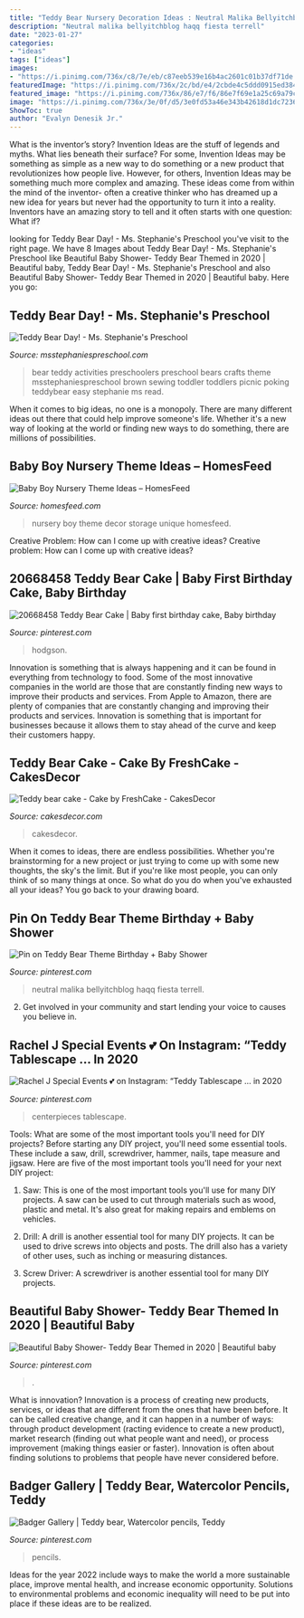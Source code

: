 ```yaml
---
title: "Teddy Bear Nursery Decoration Ideas : Neutral Malika Bellyitchblog Haqq Fiesta Terrell"
description: "Neutral malika bellyitchblog haqq fiesta terrell"
date: "2023-01-27"
categories:
- "ideas"
tags: ["ideas"]
images:
- "https://i.pinimg.com/736x/c8/7e/eb/c87eeb539e16b4ac2601c01b37df71de.jpg"
featuredImage: "https://i.pinimg.com/736x/2c/bd/e4/2cbde4c5ddd0915ed38491a753f74978--watercolour-pencil.jpg"
featured_image: "https://i.pinimg.com/736x/86/e7/f6/86e7f69e1a25c69a79c05619e3833e51.jpg"
image: "https://i.pinimg.com/736x/3e/0f/d5/3e0fd53a46e343b42618d1dc72361bb1.jpg"
ShowToc: true
author: "Evalyn Denesik Jr."
---
```



What is the inventor’s story?
Invention Ideas are the stuff of legends and myths. What lies beneath their surface? For some, Invention Ideas may be something as simple as a new way to do something or a new product that revolutionizes how people live. However, for others, Invention Ideas may be something much more complex and amazing. These ideas come from within the mind of the inventor- often a creative thinker who has dreamed up a new idea for years but never had the opportunity to turn it into a reality. Inventors have an amazing story to tell and it often starts with one question: What if?

	

		
looking for Teddy Bear Day! - Ms. Stephanie&#039;s Preschool you've visit to the right page. We have 8 Images about Teddy Bear Day! - Ms. Stephanie&#039;s Preschool like Beautiful Baby Shower- Teddy Bear Themed in 2020 | Beautiful baby, Teddy Bear Day! - Ms. Stephanie&#039;s Preschool and also Beautiful Baby Shower- Teddy Bear Themed in 2020 | Beautiful baby. Here you go:
		
    
## Teddy Bear Day! - Ms. Stephanie&#039;s Preschool

<img loading=lazy src="http://msstephaniespreschool.com/wp-content/uploads/2016/04/Teddy-Bear-Day-activities-for-Preschoolers-Sewing-bears-1019x1024.jpg" onerror="this.onerror=null;this.src='https://tse4.mm.bing.net/th?id=OIP.0fJTH-G2o2kW739M0FAY4wHaHc&amp;pid=15.1';" alt="Teddy Bear Day! - Ms. Stephanie&#039;s Preschool">

_Source: msstephaniespreschool.com_

>bear teddy activities preschoolers preschool bears crafts theme msstephaniespreschool brown sewing toddler toddlers picnic poking teddybear easy stephanie ms read. 

	

When it comes to big ideas, no one is a monopoly. There are many different ideas out there that could help improve someone's life. Whether it's a new way of looking at the world or finding new ways to do something, there are millions of possibilities. 

    
## Baby Boy Nursery Theme Ideas – HomesFeed

<img loading=lazy src="https://homesfeed.com/wp-content/uploads/2016/03/Creative-and-unique-nursery-room-decor-theme-in-blue-a-white-baby-crib-with-casters-round-white-area-rug-a-white-storage-unit.jpg" onerror="this.onerror=null;this.src='https://tse4.mm.bing.net/th?id=OIP.fvLJ9w3vOzueMjJqqpzOvAHaHw&amp;pid=15.1';" alt="Baby Boy Nursery Theme Ideas – HomesFeed">

_Source: homesfeed.com_

>nursery boy theme decor storage unique homesfeed. 

	

Creative Problem: How can I come up with creative ideas?
Creative problem: How can I come up with creative ideas?

    
## 20668458 Teddy Bear Cake | Baby First Birthday Cake, Baby Birthday

<img loading=lazy src="https://i.pinimg.com/736x/c8/7e/eb/c87eeb539e16b4ac2601c01b37df71de.jpg" onerror="this.onerror=null;this.src='https://tse2.mm.bing.net/th?id=OIP.svre_xl6JTwPk4cvay5FpAHaLH&amp;pid=15.1';" alt="20668458 Teddy Bear Cake | Baby first birthday cake, Baby birthday">

_Source: pinterest.com_

>hodgson. 

	

Innovation is something that is always happening and it can be found in everything from technology to food. Some of the most innovative companies in the world are those that are constantly finding new ways to improve their products and services. From Apple to Amazon, there are plenty of companies that are constantly changing and improving their products and services. Innovation is something that is important for businesses because it allows them to stay ahead of the curve and keep their customers happy.

    
## Teddy Bear Cake - Cake By FreshCake - CakesDecor

<img loading=lazy src="https://pic.cakesdecor.com/m/soihrblglcozci9diifw.jpg" onerror="this.onerror=null;this.src='https://tse3.mm.bing.net/th?id=OIP.yGY0UFesbFAu6ql-6TOhsAHaLI&amp;pid=15.1';" alt="Teddy bear cake - Cake by FreshCake - CakesDecor">

_Source: cakesdecor.com_

>cakesdecor. 

	

When it comes to ideas, there are endless possibilities. Whether you're brainstorming for a new project or just trying to come up with some new thoughts, the sky's the limit. But if you're like most people, you can only think of so many things at once. So what do you do when you've exhausted all your ideas? You go back to your drawing board.

    
## Pin On Teddy Bear Theme Birthday + Baby Shower

<img loading=lazy src="https://i.pinimg.com/736x/86/e7/f6/86e7f69e1a25c69a79c05619e3833e51.jpg" onerror="this.onerror=null;this.src='https://tse1.mm.bing.net/th?id=OIP.59wYr6iSrQKL32zs5pBomAHaJI&amp;pid=15.1';" alt="Pin on Teddy Bear Theme Birthday + Baby Shower">

_Source: pinterest.com_

>neutral malika bellyitchblog haqq fiesta terrell. 

	

2. Get involved in your community and start lending your voice to causes you believe in.

    
## Rachel J Special Events 💕 On Instagram: “Teddy Tablescape … In 2020

<img loading=lazy src="https://i.pinimg.com/736x/94/07/9e/94079e5b0057022abb614c73245f711e.jpg" onerror="this.onerror=null;this.src='https://tse2.mm.bing.net/th?id=OIP.FLvWNC3TdKNF8nrcOeMZoQHaJQ&amp;pid=15.1';" alt="Rachel J Special Events 💕 on Instagram: “Teddy Tablescape … in 2020">

_Source: pinterest.com_

>centerpieces tablescape. 

	

Tools: What are some of the most important tools you'll need for DIY projects?
Before starting any DIY project, you'll need some essential tools. These include a saw, drill, screwdriver, hammer, nails, tape measure and jigsaw. Here are five of the most important tools you'll need for your next DIY project: 
1) Saw: This is one of the most important tools you'll use for many DIY projects. A saw can be used to cut through materials such as wood, plastic and metal. It's also great for making repairs and emblems on vehicles. 

2) Drill: A drill is another essential tool for many DIY projects. It can be used to drive screws into objects and posts. The drill also has a variety of other uses, such as inching or measuring distances. 

3) Screw Driver: A screwdriver is another essential tool for many DIY projects.

    
## Beautiful Baby Shower- Teddy Bear Themed In 2020 | Beautiful Baby

<img loading=lazy src="https://i.pinimg.com/736x/3e/0f/d5/3e0fd53a46e343b42618d1dc72361bb1.jpg" onerror="this.onerror=null;this.src='https://tse3.mm.bing.net/th?id=OIP.FxDALMxLpjKv-PbRIMpsxwHaEt&amp;pid=15.1';" alt="Beautiful Baby Shower- Teddy Bear Themed in 2020 | Beautiful baby">

_Source: pinterest.com_

>. 

	

What is innovation?
Innovation is a process of creating new products, services, or ideas that are different from the ones that have been before. It can be called creative change, and it can happen in a number of ways: through product development (racting evidence to create a new product), market research (finding out what people want and need), or process improvement (making things easier or faster). Innovation is often about finding solutions to problems that people have never considered before.

    
## Badger Gallery | Teddy Bear, Watercolor Pencils, Teddy

<img loading=lazy src="https://i.pinimg.com/736x/2c/bd/e4/2cbde4c5ddd0915ed38491a753f74978--watercolour-pencil.jpg" onerror="this.onerror=null;this.src='https://tse2.mm.bing.net/th?id=OIP.bf0Uu0GnUc6JW3P1ZOi64QHaNK&amp;pid=15.1';" alt="Badger Gallery | Teddy bear, Watercolor pencils, Teddy">

_Source: pinterest.com_

>pencils. 

	

Ideas for the year 2022 include ways to make the world a more sustainable place, improve mental health, and increase economic opportunity. Solutions to environmental problems and economic inequality will need to be put into place if these ideas are to be realized.

